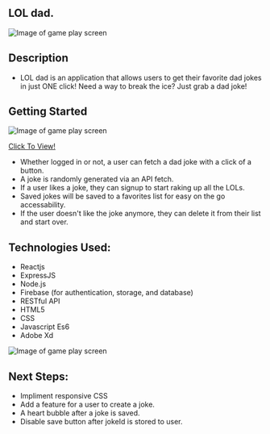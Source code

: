 ## LOL dad.


![Image of game play screen](https://i.imgur.com/bBsT3IW.png)


## Description
* LOL dad is an application that allows users to get their favorite dad jokes in just ONE click! Need a way to break the ice? Just grab a dad joke! 

## Getting Started

![Image of game play screen](https://i.imgur.com/xiF2kHr.png)


[Click To View!](https://lol-dad.firebaseapp.com/)
* Whether logged in or not, a user can fetch a dad joke with a click of a button. 
* A joke is randomly generated via an API fetch. 
* If a user likes a joke, they can signup to start raking up all the LOLs.
* Saved jokes will be saved to a favorites list for easy on the go accessability.
* If the user doesn't like the joke anymore, they can delete it from their list and start over. 

## Technologies Used:

* Reactjs
* ExpressJS
* Node.js
* Firebase (for authentication, storage, and database)
* RESTful API
* HTML5
* CSS
* Javascript Es6
* Adobe Xd

![Image of game play screen](https://i.imgur.com/k6kUSUX.png)
 
## Next Steps:
* Impliment responsive CSS
* Add a feature for a user to create a joke.
* A heart bubble after a joke is saved.
* Disable save button after jokeId is stored to user. 
